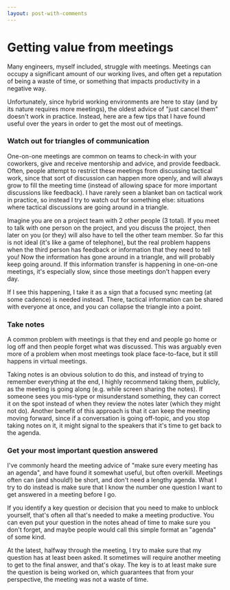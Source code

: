 ```yaml
---
layout: post-with-comments
---
```

# Getting value from meetings

Many engineers, myself included, struggle with meetings.
Meetings can occupy a significant amount of our working lives, and often get a reputation of being a waste of time, or something that impacts productivity in a negative way.
 
Unfortunately, since hybrid working environments are here to stay (and by its nature requires more meetings), the oldest advice of "just cancel them" doesn't work in practice. 
Instead, here are a few tips that I have found useful over the years in order to get the most out of meetings.

### Watch out for triangles of communication

One-on-one meetings are common on teams to check-in with your coworkers, give and receive mentorship and advice, and provide feedback. 
Often, people attempt to restrict these meetings from discussing tactical work, since that sort of discussion can happen more openly, and will always grow to fill the meeting time (instead of allowing space for more important discussions like feedback).
I have rarely seen a blanket ban on tactical work in practice, so instead I try to watch out for something else: situations where tactical discussions are going around in a triangle. 

Imagine you are on a project team with 2 other people (3 total).
If you meet to talk with one person on the project, and you discuss the project, then later on you (or they) will also have to tell the other team member.
So far this is not ideal (it's like a game of telephone), but the real problem happens when the third person has feedback or information that they need to tell you! 
Now the information has gone around in a triangle, and will probably keep going around.
If this information transfer is happening in one-on-one meetings, it's especially slow, since those meetings don't happen every day.

If I see this happening, I take it as a sign that a focused sync meeting (at some cadence) is needed instead. 
There, tactical information can be shared with everyone at once, and you can collapse the triangle into a point.

### Take notes

A common problem with meetings is that they end and people go home or log off and then people forget what was discussed. 
This was arguably even more of a problem when most meetings took place face-to-face, but it still happens in virtual meetings.

Taking notes is an obvious solution to do this, and instead of trying to remember everything at the end, I highly recommend taking them, publicly, as the meeting is going along (e.g. while screen sharing the notes).
If someone sees you mis-type or misunderstand something, they can correct it on the spot instead of when they review the notes later (which they might not do).
Another benefit of this approach is that it can keep the meeting moving forward, since if a conversation is going off-topic, and you stop taking notes on it, it might signal to the speakers that it's time to get back to the agenda.

### Get your most important question answered

I've commonly heard the meeting advice of "make sure every meeting has an agenda", and have found it somewhat useful, but often overkill.
Meetings often can (and should!) be short, and don't need a lengthy agenda.
What I try to do instead is make sure that I know the number one question I want to get answered in a meeting before I go.
 
If you identify a key question or decision that you need to make to unblock yourself, that's often all that's needed to make a meeting productive. 
You can even put your question in the notes ahead of time to make sure you don't forget, and maybe people would call this simple format an "agenda" of some kind.

At the latest, halfway through the meeting, I try to make sure that my question has at least been asked. 
It sometimes will require another meeting to get to the final answer, and that's okay.
The key is to at least make sure the question is being worked on, which guarantees that from your perspective, the meeting was not a waste of time. 
